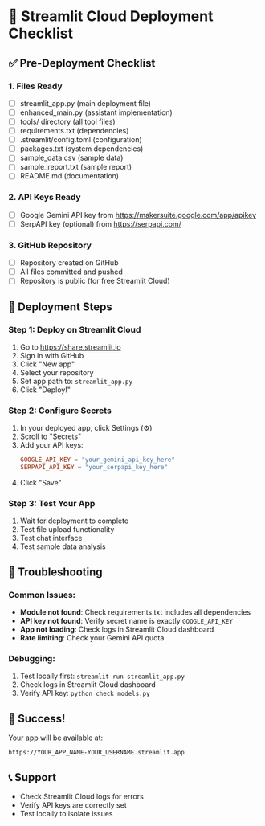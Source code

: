 # 🚀 Streamlit Cloud Deployment Checklist

## ✅ Pre-Deployment Checklist

### 1. Files Ready
- [ ] streamlit_app.py (main deployment file)
- [ ] enhanced_main.py (assistant implementation)
- [ ] tools/ directory (all tool files)
- [ ] requirements.txt (dependencies)
- [ ] .streamlit/config.toml (configuration)
- [ ] packages.txt (system dependencies)
- [ ] sample_data.csv (sample data)
- [ ] sample_report.txt (sample report)
- [ ] README.md (documentation)

### 2. API Keys Ready
- [ ] Google Gemini API key from https://makersuite.google.com/app/apikey
- [ ] SerpAPI key (optional) from https://serpapi.com/

### 3. GitHub Repository
- [ ] Repository created on GitHub
- [ ] All files committed and pushed
- [ ] Repository is public (for free Streamlit Cloud)

## 🚀 Deployment Steps

### Step 1: Deploy on Streamlit Cloud
1. Go to https://share.streamlit.io
2. Sign in with GitHub
3. Click "New app"
4. Select your repository
5. Set app path to: `streamlit_app.py`
6. Click "Deploy!"

### Step 2: Configure Secrets
1. In your deployed app, click Settings (⚙️)
2. Scroll to "Secrets"
3. Add your API keys:
   ```toml
   GOOGLE_API_KEY = "your_gemini_api_key_here"
   SERPAPI_API_KEY = "your_serpapi_key_here"
   ```
4. Click "Save"

### Step 3: Test Your App
1. Wait for deployment to complete
2. Test file upload functionality
3. Test chat interface
4. Test sample data analysis

## 🔧 Troubleshooting

### Common Issues:
- **Module not found**: Check requirements.txt includes all dependencies
- **API key not found**: Verify secret name is exactly `GOOGLE_API_KEY`
- **App not loading**: Check logs in Streamlit Cloud dashboard
- **Rate limiting**: Check your Gemini API quota

### Debugging:
1. Test locally first: `streamlit run streamlit_app.py`
2. Check logs in Streamlit Cloud dashboard
3. Verify API key: `python check_models.py`

## 🎉 Success!

Your app will be available at:
```
https://YOUR_APP_NAME-YOUR_USERNAME.streamlit.app
```

## 📞 Support

- Check Streamlit Cloud logs for errors
- Verify API keys are correctly set
- Test locally to isolate issues